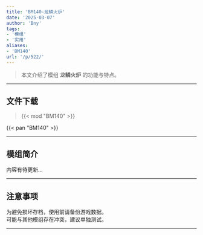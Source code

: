 ```yaml
---
title: 'BM140-龙鳞火炉'
date: '2025-03-07'
author: 'Bny'
tags:
- '模组'
- '实用'
aliases:
- 'BM140'
url: '/p/522/'
---
```


> 本文介绍了模组 **龙鳞火炉** 的功能与特点。

---

## 文件下载  

> {{< mod "BM140" >}}  

{{< pan "BM140" >}}  

---

## 模组简介

>  
内容有待更新...  

---

## 注意事项

>  
为避免损坏存档，使用前请备份游戏数据。  
可能与其他模组存在冲突，建议单独测试。  

---

